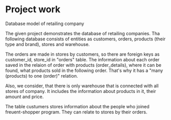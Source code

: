 # Project work 
Database model of retailing company

The given project demonstrates the database of retailing companies.
Tha following database consists of entities as customers, orders, products (their type and brand), stores and warehouse. 

The orders are made in stores by customers, so there are foreign keys as customer_id, store_id in "orders" table. 
The information about each order saved in the relaion of order with products (order_details), where it can be found, what products sold in the following order. That's why it has a "many (products) to one (order)" relation. 

Also, we consider, that there is only warehouse that is connected with all stores of company. It includes the information about products in it, their amount and price. 

The table custumers stores information about the people who joined freuent-shopper program. They can relate to stores by their orders. 

